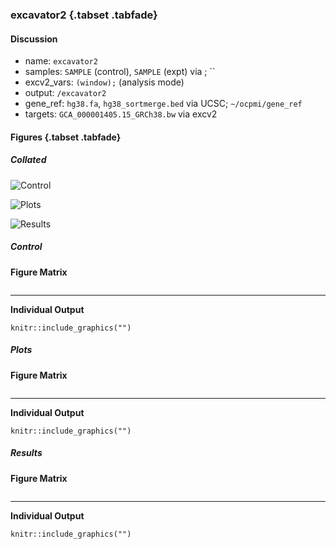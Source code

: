 ### excavator2 {.tabset .tabfade}

#### Discussion

* name: `excavator2`
* samples: `SAMPLE` (control), `SAMPLE` (expt) via ; ``
* excv2_vars: `` (window); `` (analysis mode)
* output: `/excavator2`
* gene_ref: `hg38.fa`, `hg38_sortmerge.bed` via UCSC; `~/ocpmi/gene_ref`
* targets: `GCA_000001405.15_GRCh38.bw` via excv2

#### Figures {.tabset .tabfade}

##### Collated

![Control]()

![Plots]()

![Results]()

##### Control

**Figure Matrix**

![]()

***

**Individual Output**

```{r, out.width = "100%", out.height = "600px", echo = F, eval=T}
knitr::include_graphics("")
```

##### Plots

**Figure Matrix**

![]()

***

**Individual Output**

```{r, out.width = "100%", out.height = "600px", echo = F, eval=T}
knitr::include_graphics("")
```

##### Results

**Figure Matrix**

![]()

***

**Individual Output**

```{r, out.width = "100%", out.height = "600px", echo = F, eval=T}
knitr::include_graphics("")
```
